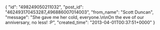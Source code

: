  {
   "id": "498249050211032",
   "post_id": "462493170453287_496886007014003",
   "from_name": "Scott Duncan",
   "message": "She gave me her cold, everyone.\n\nOn the eve of our anniversary, no less! :P",
   "created_time": "2013-04-01T00:37:51+0000"
 }
